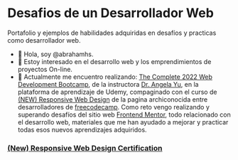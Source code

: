 # Desafios de un Desarrollador Web
Portafolio y ejemplos de habilidades adquiridas en desafíos y practicas como desarrollador web. 

- 👋 Hola, soy @abrahamhs.
- 👀 Estoy interesado en el desarrollo web y los emprendimientos de proyectos On-line.
- 🌱 Actualmente me encuentro realizando: <a href="https://www.udemy.com/course/the-complete-web-development-bootcamp/" target="_blank">The Complete 2022 Web Development Bootcamp</a>, de la instructora  <a href="https://www.udemy.com/user/4b4368a3-b5c8-4529-aa65-2056ec31f37e/" target="_blank">Dr. Angela Yu</a>, en la plataforma de aprendizaje de Udemy, compaginado con el curso de <a href="https://www.freecodecamp.org/learn/2022/responsive-web-design/">(NEW) Responsive Web Design</a> de la pagina archiconocida entre desarrolladores de <a href="https://www.freecodecamp.org">freecodecamp</a>. Como reto vengo realizando y superando desafíos del sitio web <a href="https://www.frontendmentor.io?ref=challenge" target="_blank">Frontend Mentor</a>, todo relacionado con el desarrollo web, materiales que me han ayudado a mejorar y practicar todas esos nuevos aprendizajes adquiridos.   

<h3><a href="https://abrahamhs.github.io/freecodecamp/">(New) Responsive Web Design Certification</a></h3>
